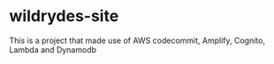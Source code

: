 # wildrydes-site
This is a project that made use of AWS codecommit, Amplify, Cognito, Lambda and Dynamodb
